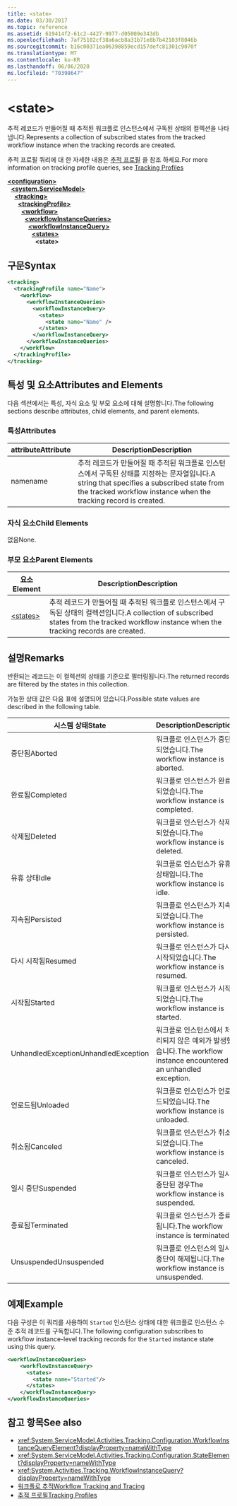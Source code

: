 ```yaml
---
title: <state>
ms.date: 03/30/2017
ms.topic: reference
ms.assetid: 619414f2-61c2-4427-9977-d05009e343db
ms.openlocfilehash: 7af75182cf38a6acb8a31b71e8b7b42103f8046b
ms.sourcegitcommit: b16c00371ea06398859ecd157defc81301c9070f
ms.translationtype: MT
ms.contentlocale: ko-KR
ms.lasthandoff: 06/06/2020
ms.locfileid: "70398647"
---
```

# \<state>
<span data-ttu-id="71cc1-101">추적 레코드가 만들어질 때 추적된 워크플로 인스턴스에서 구독된 상태의 컬렉션을 나타냅니다.</span><span class="sxs-lookup"><span data-stu-id="71cc1-101">Represents a collection of subscribed states from the tracked workflow instance when the tracking records are created.</span></span>  
  
 <span data-ttu-id="71cc1-102">추적 프로필 쿼리에 대 한 자세한 내용은 [추적 프로필](../../../windows-workflow-foundation/tracking-profiles.md) 을 참조 하세요.</span><span class="sxs-lookup"><span data-stu-id="71cc1-102">For more information on tracking profile queries, see [Tracking Profiles](../../../windows-workflow-foundation/tracking-profiles.md)</span></span>  
  
[**\<configuration>**](../configuration-element.md)\
&nbsp;&nbsp;[**\<system.ServiceModel>**](system-servicemodel-of-workflow.md)\
&nbsp;&nbsp;&nbsp;&nbsp;[**\<tracking>**](tracking.md)\
&nbsp;&nbsp;&nbsp;&nbsp;&nbsp;&nbsp;[**\<trackingProfile>**](trackingprofile.md)\
&nbsp;&nbsp;&nbsp;&nbsp;&nbsp;&nbsp;&nbsp;&nbsp;[**\<workflow>**](workflow.md)\
&nbsp;&nbsp;&nbsp;&nbsp;&nbsp;&nbsp;&nbsp;&nbsp;&nbsp;&nbsp;[**\<workflowInstanceQueries>**](workflowinstancequeries.md)\
&nbsp;&nbsp;&nbsp;&nbsp;&nbsp;&nbsp;&nbsp;&nbsp;&nbsp;&nbsp;&nbsp;&nbsp;[**\<workflowInstanceQuery>**](workflowinstancequery.md)\
&nbsp;&nbsp;&nbsp;&nbsp;&nbsp;&nbsp;&nbsp;&nbsp;&nbsp;&nbsp;&nbsp;&nbsp;&nbsp;&nbsp;[**\<states>**](states.md)\
&nbsp;&nbsp;&nbsp;&nbsp;&nbsp;&nbsp;&nbsp;&nbsp;&nbsp;&nbsp;&nbsp;&nbsp;&nbsp;&nbsp;&nbsp;&nbsp;**\<state>**  
  
## <a name="syntax"></a><span data-ttu-id="71cc1-103">구문</span><span class="sxs-lookup"><span data-stu-id="71cc1-103">Syntax</span></span>  
  
```xml  
<tracking>
  <trackingProfile name="Name">
    <workflow>
      <workflowInstanceQueries>
        <workflowInstanceQuery>
          <states>
            <state name="Name" />
          </states>
        </workflowInstanceQuery>
      </workflowInstanceQueries>
    </workflow>
  </trackingProfile>
</tracking>  
```  
  
## <a name="attributes-and-elements"></a><span data-ttu-id="71cc1-104">특성 및 요소</span><span class="sxs-lookup"><span data-stu-id="71cc1-104">Attributes and Elements</span></span>  
 <span data-ttu-id="71cc1-105">다음 섹션에서는 특성, 자식 요소 및 부모 요소에 대해 설명합니다.</span><span class="sxs-lookup"><span data-stu-id="71cc1-105">The following sections describe attributes, child elements, and parent elements.</span></span>  
  
### <a name="attributes"></a><span data-ttu-id="71cc1-106">특성</span><span class="sxs-lookup"><span data-stu-id="71cc1-106">Attributes</span></span>  
  
|<span data-ttu-id="71cc1-107">attribute</span><span class="sxs-lookup"><span data-stu-id="71cc1-107">Attribute</span></span>|<span data-ttu-id="71cc1-108">Description</span><span class="sxs-lookup"><span data-stu-id="71cc1-108">Description</span></span>|  
|---------------|-----------------|  
|<span data-ttu-id="71cc1-109">name</span><span class="sxs-lookup"><span data-stu-id="71cc1-109">name</span></span>|<span data-ttu-id="71cc1-110">추적 레코드가 만들어질 때 추적된 워크플로 인스턴스에서 구독된 상태를 지정하는 문자열입니다.</span><span class="sxs-lookup"><span data-stu-id="71cc1-110">A string that specifies a subscribed state from the tracked workflow instance when the tracking record is created.</span></span>|  
  
### <a name="child-elements"></a><span data-ttu-id="71cc1-111">자식 요소</span><span class="sxs-lookup"><span data-stu-id="71cc1-111">Child Elements</span></span>  
 <span data-ttu-id="71cc1-112">없음</span><span class="sxs-lookup"><span data-stu-id="71cc1-112">None.</span></span>  
  
### <a name="parent-elements"></a><span data-ttu-id="71cc1-113">부모 요소</span><span class="sxs-lookup"><span data-stu-id="71cc1-113">Parent Elements</span></span>  
  
|<span data-ttu-id="71cc1-114">요소</span><span class="sxs-lookup"><span data-stu-id="71cc1-114">Element</span></span>|<span data-ttu-id="71cc1-115">Description</span><span class="sxs-lookup"><span data-stu-id="71cc1-115">Description</span></span>|  
|-------------|-----------------|  
|[\<states>](states.md)|<span data-ttu-id="71cc1-116">추적 레코드가 만들어질 때 추적된 워크플로 인스턴스에서 구독된 상태의 컬렉션입니다.</span><span class="sxs-lookup"><span data-stu-id="71cc1-116">A collection of subscribed states from the tracked workflow instance when the tracking records are created.</span></span>|  
  
## <a name="remarks"></a><span data-ttu-id="71cc1-117">설명</span><span class="sxs-lookup"><span data-stu-id="71cc1-117">Remarks</span></span>  
 <span data-ttu-id="71cc1-118">반환되는 레코드는 이 컬렉션의 상태를 기준으로 필터링됩니다.</span><span class="sxs-lookup"><span data-stu-id="71cc1-118">The returned records are filtered by the states in this collection.</span></span>  
  
 <span data-ttu-id="71cc1-119">가능한 상태 값은 다음 표에 설명되어 있습니다.</span><span class="sxs-lookup"><span data-stu-id="71cc1-119">Possible state values are described in the following table.</span></span>  
  
|<span data-ttu-id="71cc1-120">시스템 상태</span><span class="sxs-lookup"><span data-stu-id="71cc1-120">State</span></span>|<span data-ttu-id="71cc1-121">Description</span><span class="sxs-lookup"><span data-stu-id="71cc1-121">Description</span></span>|  
|-----------|-----------------|  
|<span data-ttu-id="71cc1-122">중단됨</span><span class="sxs-lookup"><span data-stu-id="71cc1-122">Aborted</span></span>|<span data-ttu-id="71cc1-123">워크플로 인스턴스가 중단되었습니다.</span><span class="sxs-lookup"><span data-stu-id="71cc1-123">The workflow instance is aborted.</span></span>|  
|<span data-ttu-id="71cc1-124">완료됨</span><span class="sxs-lookup"><span data-stu-id="71cc1-124">Completed</span></span>|<span data-ttu-id="71cc1-125">워크플로 인스턴스가 완료되었습니다.</span><span class="sxs-lookup"><span data-stu-id="71cc1-125">The workflow instance is completed.</span></span>|  
|<span data-ttu-id="71cc1-126">삭제됨</span><span class="sxs-lookup"><span data-stu-id="71cc1-126">Deleted</span></span>|<span data-ttu-id="71cc1-127">워크플로 인스턴스가 삭제되었습니다.</span><span class="sxs-lookup"><span data-stu-id="71cc1-127">The workflow instance is deleted.</span></span>|  
|<span data-ttu-id="71cc1-128">유휴 상태</span><span class="sxs-lookup"><span data-stu-id="71cc1-128">Idle</span></span>|<span data-ttu-id="71cc1-129">워크플로 인스턴스가 유휴 상태입니다.</span><span class="sxs-lookup"><span data-stu-id="71cc1-129">The workflow instance is idle.</span></span>|  
|<span data-ttu-id="71cc1-130">지속됨</span><span class="sxs-lookup"><span data-stu-id="71cc1-130">Persisted</span></span>|<span data-ttu-id="71cc1-131">워크플로 인스턴스가 지속되었습니다.</span><span class="sxs-lookup"><span data-stu-id="71cc1-131">The workflow instance is persisted.</span></span>|  
|<span data-ttu-id="71cc1-132">다시 시작됨</span><span class="sxs-lookup"><span data-stu-id="71cc1-132">Resumed</span></span>|<span data-ttu-id="71cc1-133">워크플로 인스턴스가 다시 시작되었습니다.</span><span class="sxs-lookup"><span data-stu-id="71cc1-133">The workflow instance is resumed.</span></span>|  
|<span data-ttu-id="71cc1-134">시작됨</span><span class="sxs-lookup"><span data-stu-id="71cc1-134">Started</span></span>|<span data-ttu-id="71cc1-135">워크플로 인스턴스가 시작되었습니다.</span><span class="sxs-lookup"><span data-stu-id="71cc1-135">The workflow instance is started.</span></span>|  
|<span data-ttu-id="71cc1-136">UnhandledException</span><span class="sxs-lookup"><span data-stu-id="71cc1-136">UnhandledException</span></span>|<span data-ttu-id="71cc1-137">워크플로 인스턴스에서 처리되지 않은 예외가 발생했습니다.</span><span class="sxs-lookup"><span data-stu-id="71cc1-137">The workflow instance encountered an unhandled exception.</span></span>|  
|<span data-ttu-id="71cc1-138">언로드됨</span><span class="sxs-lookup"><span data-stu-id="71cc1-138">Unloaded</span></span>|<span data-ttu-id="71cc1-139">워크플로 인스턴스가 언로드되었습니다.</span><span class="sxs-lookup"><span data-stu-id="71cc1-139">The workflow instance is unloaded.</span></span>|  
|<span data-ttu-id="71cc1-140">취소됨</span><span class="sxs-lookup"><span data-stu-id="71cc1-140">Canceled</span></span>|<span data-ttu-id="71cc1-141">워크플로 인스턴스가 취소되었습니다.</span><span class="sxs-lookup"><span data-stu-id="71cc1-141">The workflow instance is canceled.</span></span>|  
|<span data-ttu-id="71cc1-142">일시 중단</span><span class="sxs-lookup"><span data-stu-id="71cc1-142">Suspended</span></span>|<span data-ttu-id="71cc1-143">워크플로 인스턴스가 일시 중단된 경우</span><span class="sxs-lookup"><span data-stu-id="71cc1-143">The workflow instance is suspended.</span></span>|  
|<span data-ttu-id="71cc1-144">종료됨</span><span class="sxs-lookup"><span data-stu-id="71cc1-144">Terminated</span></span>|<span data-ttu-id="71cc1-145">워크플로 인스턴스가 종료됩니다.</span><span class="sxs-lookup"><span data-stu-id="71cc1-145">The workflow instance is terminated.</span></span>|  
|<span data-ttu-id="71cc1-146">Unsuspended</span><span class="sxs-lookup"><span data-stu-id="71cc1-146">Unsuspended</span></span>|<span data-ttu-id="71cc1-147">워크플로 인스턴스의 일시 중단이 해제됩니다.</span><span class="sxs-lookup"><span data-stu-id="71cc1-147">The workflow instance is unsuspended.</span></span>|  
  
## <a name="example"></a><span data-ttu-id="71cc1-148">예제</span><span class="sxs-lookup"><span data-stu-id="71cc1-148">Example</span></span>  
 <span data-ttu-id="71cc1-149">다음 구성은 이 쿼리를 사용하여 `Started` 인스턴스 상태에 대한 워크플로 인스턴스 수준 추적 레코드를 구독합니다.</span><span class="sxs-lookup"><span data-stu-id="71cc1-149">The following configuration subscribes to workflow instance-level tracking records for the `Started` instance state using this query.</span></span>  
  
```xml  
<workflowInstanceQueries>  
    <workflowInstanceQuery>  
      <states>  
        <state name="Started"/>  
      </states>  
    </workflowInstanceQuery>  
</workflowInstanceQueries>  
```  
  
## <a name="see-also"></a><span data-ttu-id="71cc1-150">참고 항목</span><span class="sxs-lookup"><span data-stu-id="71cc1-150">See also</span></span>

- <xref:System.ServiceModel.Activities.Tracking.Configuration.WorkflowInstanceQueryElement?displayProperty=nameWithType>
- <xref:System.ServiceModel.Activities.Tracking.Configuration.StateElement?displayProperty=nameWithType>
- <xref:System.Activities.Tracking.WorkflowInstanceQuery?displayProperty=nameWithType>
- [<span data-ttu-id="71cc1-151">워크플로 추적</span><span class="sxs-lookup"><span data-stu-id="71cc1-151">Workflow Tracking and Tracing</span></span>](../../../windows-workflow-foundation/workflow-tracking-and-tracing.md)
- [<span data-ttu-id="71cc1-152">추적 프로필</span><span class="sxs-lookup"><span data-stu-id="71cc1-152">Tracking Profiles</span></span>](../../../windows-workflow-foundation/tracking-profiles.md)
